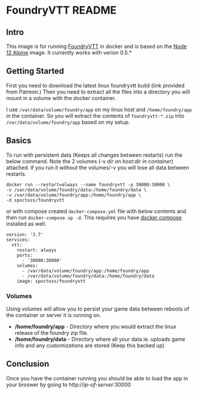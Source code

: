FoundryVTT README
===

## Intro

This image is for running [FoundryVTT](https://foundryvtt.com/) in docker and is based on the [Node 12 Alpine](https://hub.docker.com/_/node/) image. It currently works with verion 0.5.*

## Getting Started

First you need to download the latest linux foundryvtt build (link provided from Patreon.) Then you need to extract all the files into a directory you will mount in a volume with the docker container.

I use `/var/data/volume/foundry/app` on my linux host and `/home/foundry/app` in the container. So you will extract the contents of `foundryvtt-*.zip` into `/var/data/volume/foundry/app` based on my setup.

## Basics

To run with persistent data (Keeps all changes between restarts) run the below command. Note the 2 volumes (-v *dir on host:dir in container*) attached. if you run it without the volumes/-v you will lose all data between restarts.

```
docker run --restart=always --name foundryvtt -p 30000:30000 \
-v /var/data/volume/foundry/data:/home/foundry/data \
-v /var/data/volume/foundry/app:/home/foundry/app \
-d spoctoss/foundryvtt
```

or with compose created `docker-compose.yml` file with below contents and then run `docker-compose up -d`. This requires you have [docker compose](https://docs.docker.com/compose/install/) installed as well.


```
version: '3.7'
services:
  vtt:
    restart: always
    ports:
      - '30000:30000'
    volumes:
      - /var/data/volume/foundry/app:/home/foundry/app
      - /var/data/volume/foundry/data:/home/foundry/data
    image: spoctoss/foundryvtt
```

### Volumes

Using volumes will allow you to persist your game data between reboots of the container or server it is running on.

* **/home/foundry/app** - Directory where you would extract the linux release of the foundry zip file.
* **/home/foundry/data** - Directory where all your data ie. uploads game info and any customizations are stored (Keep this backed up)

## Conclusion

Once you have the container running you should be able to load the app in your broswer by going to http://*ip-of-server*:30000
